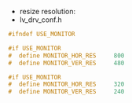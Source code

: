 - resize resolution:
- lv_drv_conf.h

```h
#ifndef USE_MONITOR

#if USE_MONITOR
#  define MONITOR_HOR_RES     800
#  define MONITOR_VER_RES     480

#if USE_MONITOR
#  define MONITOR_HOR_RES     320
#  define MONITOR_VER_RES     240
```
